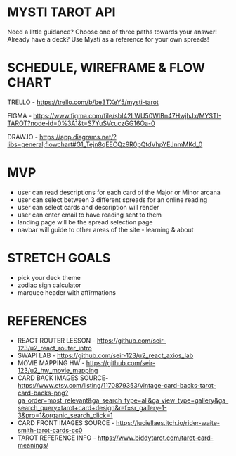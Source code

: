 # MYSTI TAROT API
Need a little guidance? Choose one of three paths towards your answer!
Already have a deck? Use Mysti as a reference for your own spreads!


# SCHEDULE, WIREFRAME & FLOW CHART

TRELLO - https://trello.com/b/be3TXeY5/mysti-tarot

FIGMA - https://www.figma.com/file/sbI42LWU50WIBn47HwjhJx/MYSTI-TAROT?node-id=0%3A1&t=S7YuSVcuczGG16Oa-0

DRAW.IO - https://app.diagrams.net/?libs=general;flowchart#G1_Tejn8qEECQz9R0pQtdVhpYEJnmMKd_0


# MVP
- user can read descriptions for each card of the Major or Minor arcana
- user can select between 3 different spreads for an online reading
- user can select cards and description will render 
- user can enter email to have reading sent to them
- landing page will be the spread selection page
- navbar will guide to other areas of the site - learning & about


# STRETCH GOALS
- pick your deck theme
- zodiac sign calculator
- marquee header with affirmations 


# REFERENCES
- REACT ROUTER LESSON - https://github.com/seir-123/u2_react_router_intro
- SWAPI LAB - https://github.com/seir-123/u2_react_axios_lab
- MOVIE MAPPING HW - https://github.com/seir-123/u2_hw_movie_mapping
- CARD BACK IMAGES SOURCE- https://www.etsy.com/listing/1170879353/vintage-card-backs-tarot-card-backs-png?ga_order=most_relevant&ga_search_type=all&ga_view_type=gallery&ga_search_query=tarot+card+design&ref=sr_gallery-1-3&pro=1&organic_search_click=1
- CARD FRONT IMAGES SOURCE - https://luciellaes.itch.io/rider-waite-smith-tarot-cards-cc0
- TAROT REFERENCE INFO - https://www.biddytarot.com/tarot-card-meanings/




